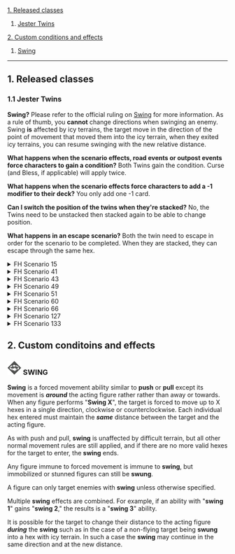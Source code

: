 [1. Released classes](#1-released-classes)

1. [Jester Twins](#11-jester-twins)

[2. Custom conditions and effects](#2-custom-conditions-and-effects)

1. [Swing](#-swing)

___

## 1. Released classes

### 1.1 Jester Twins

**Swing?** Please refer to the official ruling on [Swing](#-swing) for more information. As a rule of thumb, you **cannot** change directions when swinging an enemy. Swing **is** affected by icy terrains, the target move in the direction of the point of movement that moved them into the icy terrain, when they exited icy terrains, you can resume swinging with the new relative distance. 

**What happens when the scenario effects, road events or outpost events force characters to gain a condition?** Both Twins gain the condition. Curse (and Bless, if applicable) will apply twice.

**What happens when the scenario effects force characters to add a -1 modifier to their deck?** You only add one -1 card.

**Can I switch the position of the twins when they're stacked?** No, the Twins need to be unstacked then stacked again to be able to change position.

**What happens in an escape scenario?** Both the twin need to escape in order for the scenario to be completed. When they are stacked, they can escape through the same hex.

<details>
  <summary>FH Scenario 15</summary>
  If the twins are stacked, both twins can move from a to b and stay stacked. If they are unstacked when either move from a to b, the remaining twin is left behind and can no longer leave tile 15-D (not recommended).
</details>

<details>
  <summary>FH Scenario 41</summary>
  Either twin can loot the numbered token. However, both twins need to be adjacent to the altar to return the looted token.
</details>

<details>
  <summary>FH Scenario 43</summary>
  Place the number token on your mat, either twin can use it. When it is used, it's flipped face down and cannot be used by either until after the next long rest.
</details>

<details>
  <summary>FH Scenario 49</summary>
  Place 7 tokens on your mat as usual, each entire action (not ability) cost 1 oxygen. You only need one twin to occupy the air pocket A to refill all oxygen tokens. If you perform while you have no oxygen, both twins must suffer trap damage.
</details>

<details>
  <summary>FH Scenario 51</summary>
  You can forgo a top action (neither twin can perform it) to have either of them use the explosive.
</details>

<details>
  <summary>FH Scenario 60</summary>
  Each twin get Curse twice, which means you add 4 curses to the deck. Either twin can loot and gain a coral shard, both gets the benefit of carrying coral shards. Either of them can also give a shard from their character mat to an adjacent ally. 
</details>

<details>
  <summary>FH Scenario 66</summary>
  Scenario 66 Either twin can loot an elemental core and either can use the core on their character mat to activate an "A" hex. 
</details>

<details>
  <summary>FH Scenario 127</summary>
  Either twin can loot crates. If the twins are stacked, the bottom twin can spend 2 movement points when occupying the stairs to go below deck, they remain stacked. 
</details>

<details>
  <summary>FH Scenario 133</summary>
  If the feline idol is placed on the jester twin's mat, both of them will get the effects of carrying the idol. 
</details>

## 2. Custom conditoins and effects

### <img src="assets/conditions-and-effects/Swing.svg" width="32" height="32" > SWING

**Swing** is a forced movement ability similar to **push** or **pull** except its movement is ***around*** the acting figure rather rather than away or towards. When any figure performs "**Swing X**", the target is forced to move up to X hexes in a single direction, clockwise or counterclockwise. Each individual hex entered must maintain the ***same*** distance between the target and the acting figure.

As with push and pull, **swing** is unaffected by difficult terrain, but all other normal movement rules are still applied, and if there are no more valid hexes for the target to enter, the **swing** ends.

Any figure immune to forced movement is immune to **swing**, but immobilized or stunned figures can still be **swung**.

A figure can only target enemies with **swing** unless otherwise specified.

Multiple **swing** effects are combined. For example, if an ability with "**swing 1**" gains "**swing 2**," the results is a "**swing 3**" ability.

It is possible for the target to change their distance to the acting figure ***during*** the **swing** such as in the case of a non-flying target being **swung** into a hex with icy terrain. In such a case the **swing** may continue in the same direction and at the new distance.
